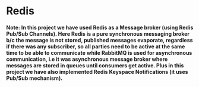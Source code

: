 # Redis
<b>Note: In this project we have used Redis as a Message broker (using Redis Pub/Sub Channels). Here Redis is a pure synchronous messaging broker b/c the message is not stored, published messages evaporate, regardless if there was any subscriber, so all parties need to be active at the same time to be able to communicate while RabbitMQ is used for asynchronous communication, i.e it was asynchronous message broker where messages are stored in queues until consumers get active. Plus in this project we have also implemented Redis Keyspace Notifications (it uses Pub/Sub mechanism).</b>
